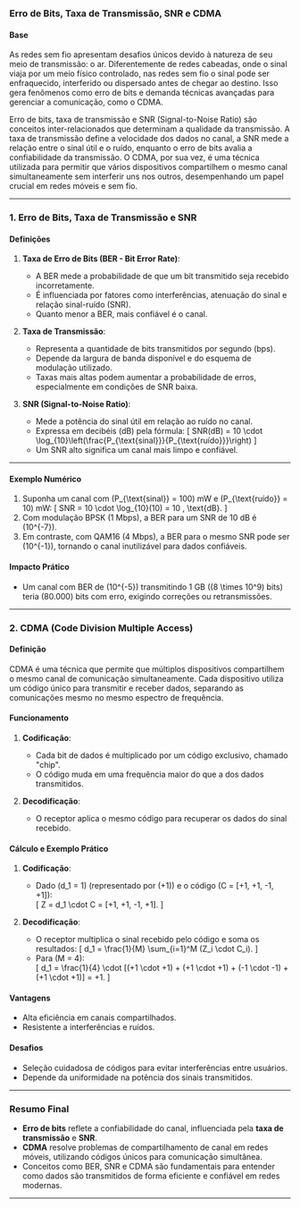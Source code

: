 ### **Erro de Bits, Taxa de Transmissão, SNR e CDMA**

#### **Base**
As redes sem fio apresentam desafios únicos devido à natureza de seu meio de transmissão: o ar. Diferentemente de redes cabeadas, onde o sinal viaja por um meio físico controlado, nas redes sem fio o sinal pode ser enfraquecido, interferido ou dispersado antes de chegar ao destino. Isso gera fenômenos como erro de bits e demanda técnicas avançadas para gerenciar a comunicação, como o CDMA.

Erro de bits, taxa de transmissão e SNR (Signal-to-Noise Ratio) são conceitos inter-relacionados que determinam a qualidade da transmissão. A taxa de transmissão define a velocidade dos dados no canal, a SNR mede a relação entre o sinal útil e o ruído, enquanto o erro de bits avalia a confiabilidade da transmissão. O CDMA, por sua vez, é uma técnica utilizada para permitir que vários dispositivos compartilhem o mesmo canal simultaneamente sem interferir uns nos outros, desempenhando um papel crucial em redes móveis e sem fio.

---

### **1. Erro de Bits, Taxa de Transmissão e SNR**

#### **Definições**
1. **Taxa de Erro de Bits (BER - Bit Error Rate)**:
    - A BER mede a probabilidade de que um bit transmitido seja recebido incorretamente.
    - É influenciada por fatores como interferências, atenuação do sinal e relação sinal-ruído (SNR).
    - Quanto menor a BER, mais confiável é o canal.

2. **Taxa de Transmissão**:
    - Representa a quantidade de bits transmitidos por segundo (bps).
    - Depende da largura de banda disponível e do esquema de modulação utilizado.
    - Taxas mais altas podem aumentar a probabilidade de erros, especialmente em condições de SNR baixa.

3. **SNR (Signal-to-Noise Ratio)**:
    - Mede a potência do sinal útil em relação ao ruído no canal.
    - Expressa em decibéis (dB) pela fórmula:
      \[
      SNR(dB) = 10 \cdot \log_{10}\left(\frac{P_{\text{sinal}}}{P_{\text{ruído}}}\right)
      \]
    - Um SNR alto significa um canal mais limpo e confiável.

---

#### **Exemplo Numérico**
1. Suponha um canal com \(P_{\text{sinal}} = 100\) mW e \(P_{\text{ruído}} = 10\) mW:
   \[
   SNR = 10 \cdot \log_{10}(10) = 10 \, \text{dB}.
   \]
2. Com modulação BPSK (1 Mbps), a BER para um SNR de 10 dB é \(10^{-7}\).
3. Em contraste, com QAM16 (4 Mbps), a BER para o mesmo SNR pode ser \(10^{-1}\), tornando o canal inutilizável para dados confiáveis.

#### **Impacto Prático**
- Um canal com BER de \(10^{-5}\) transmitindo 1 GB (\(8 \times 10^9\) bits) teria \(80.000\) bits com erro, exigindo correções ou retransmissões.

---

### **2. CDMA (Code Division Multiple Access)**

#### **Definição**
CDMA é uma técnica que permite que múltiplos dispositivos compartilhem o mesmo canal de comunicação simultaneamente. Cada dispositivo utiliza um código único para transmitir e receber dados, separando as comunicações mesmo no mesmo espectro de frequência.

#### **Funcionamento**
1. **Codificação**:
    - Cada bit de dados é multiplicado por um código exclusivo, chamado "chip".
    - O código muda em uma frequência maior do que a dos dados transmitidos.

2. **Decodificação**:
    - O receptor aplica o mesmo código para recuperar os dados do sinal recebido.

#### **Cálculo e Exemplo Prático**
1. **Codificação**:
    - Dado \(d_1 = 1\) (representado por \(+1\)) e o código \(C = [+1, +1, -1, +1]\):  
      \[
      Z = d_1 \cdot C = [+1, +1, -1, +1].
      \]

2. **Decodificação**:
    - O receptor multiplica o sinal recebido pelo código e soma os resultados:
      \[
      d_1 = \frac{1}{M} \sum_{i=1}^M (Z_i \cdot C_i).
      \]
    - Para \(M = 4\):  
      \[
      d_1 = \frac{1}{4} \cdot [(+1 \cdot +1) + (+1 \cdot +1) + (-1 \cdot -1) + (+1 \cdot +1)] = +1.
      \]

#### **Vantagens**
- Alta eficiência em canais compartilhados.
- Resistente a interferências e ruídos.

#### **Desafios**
- Seleção cuidadosa de códigos para evitar interferências entre usuários.
- Depende da uniformidade na potência dos sinais transmitidos.

---

### **Resumo Final**
- **Erro de bits** reflete a confiabilidade do canal, influenciada pela **taxa de transmissão** e **SNR**.
- **CDMA** resolve problemas de compartilhamento de canal em redes móveis, utilizando códigos únicos para comunicação simultânea.
- Conceitos como BER, SNR e CDMA são fundamentais para entender como dados são transmitidos de forma eficiente e confiável em redes modernas.

---
